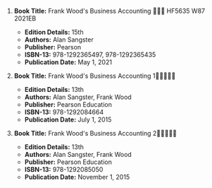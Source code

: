 1. **Book Title:** Frank Wood's Business Accounting 📒🔐✅ HF5635 W87 2021EB
   - **Edition Details:** 15th
   - **Authors:** Alan Sangster
   - **Publisher:** Pearson
   - **ISBN-13:** 978-1292365497, 978-1292365435
   - **Publication Date:** May 1, 2021

2. **Book Title:** Frank Wood's Business Accounting 1🚨🚨🚨🚨🚨
   - **Edition Details:** 13th
   - **Authors:** Alan Sangster, Frank Wood
   - **Publisher:** Pearson Education
   - **ISBN-13:** 978-1292084664
   - **Publication Date:** July 1, 2015

3. **Book Title:** Frank Wood's Business Accounting 2🚨🚨🚨🚨🚨
   - **Edition Details:** 13th
   - **Authors:** Alan Sangster, Frank Wood
   - **Publisher:** Pearson Education
   - **ISBN-13:** 978-1292085050
   - **Publication Date:** November 1, 2015
